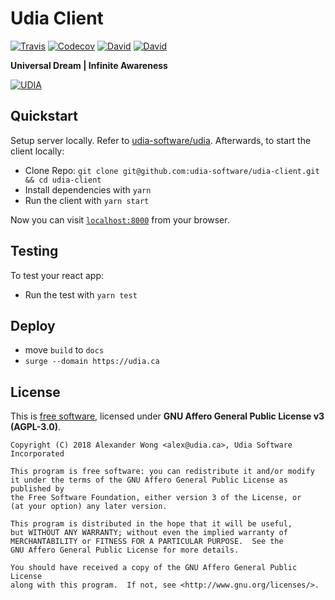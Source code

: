 # Udia Client

[![Travis](https://shields.alexander-wong.com/travis/udia-software/udia-client.svg?style=flat-square)](https://travis-ci.org/udia-software/udia-client)
[![Codecov](https://shields.alexander-wong.com/codecov/c/github/udia-software/udia-client.svg?style=flat-square)](https://codecov.io/gh/udia-software/udia-client)
[![David](https://shields.alexander-wong.com/david/udia-software/udia-client.svg?style=flat-square)](https://david-dm.org/udia-software/udia-client)
[![David](https://shields.alexander-wong.com/david/dev/udia-software/udia-client.svg?style=flat-square)](https://david-dm.org/udia-software/udia-client?type=dev)

**Universal Dream | Infinite Awareness**

[![UDIA](https://api.udia.ca/static/logo/logo-256x256.png)](https://udia.ca)

## Quickstart

Setup server locally. Refer to [udia-software/udia](https://github.com/udia-software/udia).
Afterwards, to start the client locally:

- Clone Repo: `git clone git@github.com:udia-software/udia-client.git && cd udia-client`
- Install dependencies with `yarn`
- Run the client with `yarn start`

Now you can visit [`localhost:8000`](http://localhost:8000) from your browser.

## Testing

To test your react app:

- Run the test with `yarn test`

## Deploy 

- move `build` to `docs`
- `surge --domain https://udia.ca`

## License

This is [free software](https://www.gnu.org/philosophy/free-sw.en.html), licensed under **GNU Affero General Public License v3 (AGPL-3.0)**.

```text
Copyright (C) 2018 Alexander Wong <alex@udia.ca>, Udia Software Incorporated

This program is free software: you can redistribute it and/or modify
it under the terms of the GNU Affero General Public License as published by
the Free Software Foundation, either version 3 of the License, or
(at your option) any later version.

This program is distributed in the hope that it will be useful,
but WITHOUT ANY WARRANTY; without even the implied warranty of
MERCHANTABILITY or FITNESS FOR A PARTICULAR PURPOSE.  See the
GNU Affero General Public License for more details.

You should have received a copy of the GNU Affero General Public License
along with this program.  If not, see <http://www.gnu.org/licenses/>.
```
